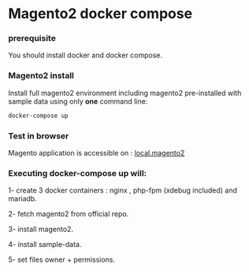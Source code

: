 # Magento2 docker compose

### prerequisite
You should install docker and docker compose.

### Magento2 install

Install full magento2 environment including magento2 pre-installed with sample data using only  **one** command line:
```sh
docker-compose up
```
### Test in browser
Magento application is accessible on : [local.magento2](http://local.magento2)


### Executing  docker-compose up will:
 1- create 3 docker containers : nginx , php-fpm (xdebug included) and mariadb.

 2- fetch magento2 from official repo.
 
 3- install magento2.
 
 4- install sample-data.

 5- set files owner + permissions.




